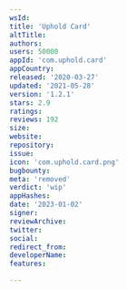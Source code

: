```yaml
---
wsId: 
title: 'Uphold Card'
altTitle: 
authors: 
users: 50000
appId: 'com.uphold.card'
appCountry: 
released: '2020-03-27'
updated: '2021-05-28'
version: '1.2.1'
stars: 2.9
ratings: 
reviews: 192
size: 
website: 
repository: 
issue: 
icon: 'com.uphold.card.png'
bugbounty: 
meta: 'removed'
verdict: 'wip'
appHashes: 
date: '2023-01-02'
signer: 
reviewArchive: 
twitter: 
social: 
redirect_from: 
developerName: 
features: 

---
```


